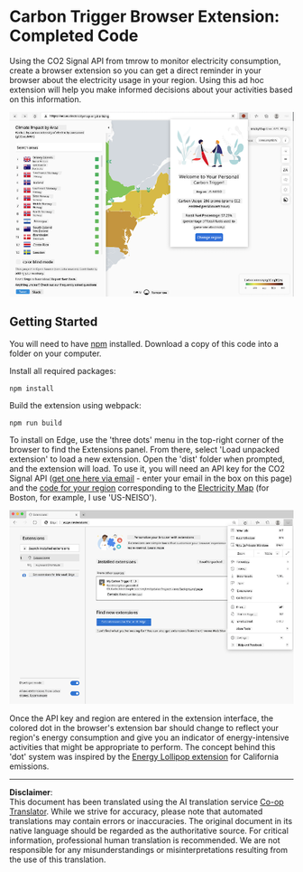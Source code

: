 <!--
CO_OP_TRANSLATOR_METADATA:
{
  "original_hash": "9361268ca430b2579375009e1eceb5e5",
  "translation_date": "2025-08-28T11:29:07+00:00",
  "source_file": "5-browser-extension/solution/translation/README.fr.md",
  "language_code": "en"
}
-->
# Carbon Trigger Browser Extension: Completed Code

Using the CO2 Signal API from tmrow to monitor electricity consumption, create a browser extension so you can get a direct reminder in your browser about the electricity usage in your region. Using this ad hoc extension will help you make informed decisions about your activities based on this information.

![extension screenshot](../../../../../translated_images/extension-screenshot.0e7f5bfa110e92e3875e1bc9405edd45a3d2e02963e48900adb91926a62a5807.en.png)

## Getting Started

You will need to have [npm](https://npmjs.com) installed. Download a copy of this code into a folder on your computer.

Install all required packages:

```
npm install
```

Build the extension using webpack:

```
npm run build
```

To install on Edge, use the 'three dots' menu in the top-right corner of the browser to find the Extensions panel. From there, select 'Load unpacked extension' to load a new extension. Open the 'dist' folder when prompted, and the extension will load. To use it, you will need an API key for the CO2 Signal API ([get one here via email](https://www.co2signal.com/) - enter your email in the box on this page) and the [code for your region](http://api.electricitymap.org/v3/zones) corresponding to the [Electricity Map](https://www.electricitymap.org/map) (for Boston, for example, I use 'US-NEISO').

![installation](../../../../../translated_images/install-on-edge.78634f02842c48283726c531998679a6f03a45556b2ee99d8ff231fe41446324.en.png)

Once the API key and region are entered in the extension interface, the colored dot in the browser's extension bar should change to reflect your region's energy consumption and give you an indicator of energy-intensive activities that might be appropriate to perform. The concept behind this 'dot' system was inspired by the [Energy Lollipop extension](https://energylollipop.com/) for California emissions.

---

**Disclaimer**:  
This document has been translated using the AI translation service [Co-op Translator](https://github.com/Azure/co-op-translator). While we strive for accuracy, please note that automated translations may contain errors or inaccuracies. The original document in its native language should be regarded as the authoritative source. For critical information, professional human translation is recommended. We are not responsible for any misunderstandings or misinterpretations resulting from the use of this translation.